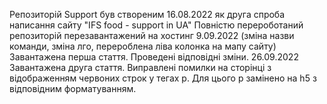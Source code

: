 Репозиторій Support був створеним 16.08.2022 як друга спроба написання сайту "IFS food - support in UA"
Повністю перероботаний репозиторій перезавантажений на хостинг 9.09.2022 (зміна назви команди, зміна лго, перероблена ліва колонка на мапу сайту)
Завантажена перша стаття. Проведені відповідні зміни.
26.09.2022 Завантажена друга стаття. Виправлені помилки на сторінці з відображенням червоних строк у тегах р. Для цього р замінено на h5 з відповідним форматуванням.